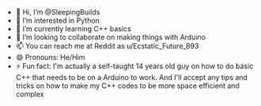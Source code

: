 - 👋 Hi, I’m @SleepingBuilds
- 👀 I’m interested in Python
- 🌱 I’m currently learning C++ basics
- 💞️ I’m looking to collaborate on making things with Arduino
- 📫 You can reach me at Reddit as u/Ecstatic_Future_893
- 😄 Pronouns: He/Him
- ⚡ Fun fact: I'm actually a self-taught 14 years old guy on how to do basic C++ that needs to be on a Arduino to work.
 And I'll accept any tips and tricks on how to make my C++ codes to be more space efficient and complex

<!---
SleepingBuilds/SleepingBuilds is a ✨ special ✨ repository because its `README.md` (this file) appears on your GitHub profile.
You can click the Preview link to take a look at your changes.
--->
